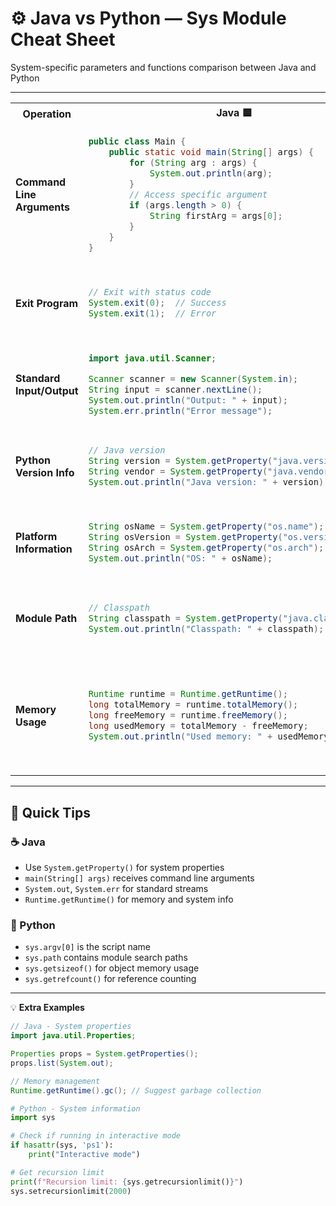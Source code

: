 # ⚙️ Java vs Python — Sys Module Cheat Sheet

System-specific parameters and functions comparison between Java and Python

---

<table>
<tr>
<th>Operation</th>
<th>Java 🟦</th>
<th>Python 🐍</th>
</tr>
<tr>
<td><strong>Command Line Arguments</strong></td>
<td>

```java
public class Main {
    public static void main(String[] args) {
        for (String arg : args) {
            System.out.println(arg);
        }
        // Access specific argument
        if (args.length > 0) {
            String firstArg = args[0];
        }
    }
}
```

</td>
<td>

```python
import sys

for arg in sys.argv:
    print(arg)
# Access specific argument
if len(sys.argv) > 1:
    first_arg = sys.argv[1]
```

</td>
</tr>
<tr>
<td><strong>Exit Program</strong></td>
<td>

```java
// Exit with status code
System.exit(0);  // Success
System.exit(1);  // Error
```

</td>
<td>

```python
import sys

# Exit with status code
sys.exit(0)  # Success
sys.exit(1)  # Error
```

</td>
</tr>
<tr>
<td><strong>Standard Input/Output</strong></td>
<td>

```java
import java.util.Scanner;

Scanner scanner = new Scanner(System.in);
String input = scanner.nextLine();
System.out.println("Output: " + input);
System.err.println("Error message");
```

</td>
<td>

```python
import sys

input_text = sys.stdin.readline()
print("Output:", input_text)
print("Error message", file=sys.stderr)
```

</td>
</tr>
<tr>
<td><strong>Python Version Info</strong></td>
<td>

```java
// Java version
String version = System.getProperty("java.version");
String vendor = System.getProperty("java.vendor");
System.out.println("Java version: " + version);
```

</td>
<td>

```python
import sys

print(f"Python version: {sys.version}")
print(f"Version info: {sys.version_info}")
print(f"Executable: {sys.executable}")
```

</td>
</tr>
<tr>
<td><strong>Platform Information</strong></td>
<td>

```java
String osName = System.getProperty("os.name");
String osVersion = System.getProperty("os.version");
String osArch = System.getProperty("os.arch");
System.out.println("OS: " + osName);
```

</td>
<td>

```python
import sys

print(f"Platform: {sys.platform}")
print(f"Byte order: {sys.byteorder}")
print(f"Max size: {sys.maxsize}")
```

</td>
</tr>
<tr>
<td><strong>Module Path</strong></td>
<td>

```java
// Classpath
String classpath = System.getProperty("java.class.path");
System.out.println("Classpath: " + classpath);
```

</td>
<td>

```python
import sys

print("Python path:")
for path in sys.path:
    print(f"  {path}")
```

</td>
</tr>
<tr>
<td><strong>Memory Usage</strong></td>
<td>

```java
Runtime runtime = Runtime.getRuntime();
long totalMemory = runtime.totalMemory();
long freeMemory = runtime.freeMemory();
long usedMemory = totalMemory - freeMemory;
System.out.println("Used memory: " + usedMemory);
```

</td>
<td>

```python
import sys

# Get size of an object
size = sys.getsizeof("Hello World")
print(f"Size: {size} bytes")

# Get reference count
ref_count = sys.getrefcount("Hello World")
print(f"Reference count: {ref_count}")
```

</td>
</tr>
</table>

---

## 🧩 Quick Tips

### ☕ Java
- Use `System.getProperty()` for system properties
- `main(String[] args)` receives command line arguments
- `System.out`, `System.err` for standard streams
- `Runtime.getRuntime()` for memory and system info

### 🐍 Python
- `sys.argv[0]` is the script name
- `sys.path` contains module search paths
- `sys.getsizeof()` for object memory usage
- `sys.getrefcount()` for reference counting

---

💡 **Extra Examples**

```java
// Java - System properties
import java.util.Properties;

Properties props = System.getProperties();
props.list(System.out);

// Memory management
Runtime.getRuntime().gc(); // Suggest garbage collection
```

```python
# Python - System information
import sys

# Check if running in interactive mode
if hasattr(sys, 'ps1'):
    print("Interactive mode")

# Get recursion limit
print(f"Recursion limit: {sys.getrecursionlimit()}")
sys.setrecursionlimit(2000)
```
